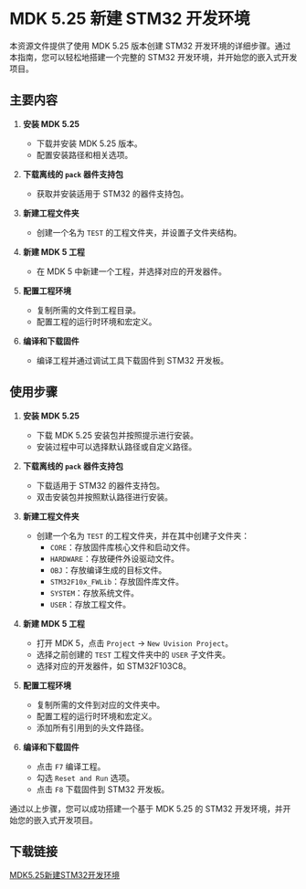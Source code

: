 # MDK 5.25 新建 STM32 开发环境

本资源文件提供了使用 MDK 5.25 版本创建 STM32 开发环境的详细步骤。通过本指南，您可以轻松地搭建一个完整的 STM32 开发环境，并开始您的嵌入式开发项目。

## 主要内容

1. **安装 MDK 5.25**
   - 下载并安装 MDK 5.25 版本。
   - 配置安装路径和相关选项。

2. **下载离线的 `pack` 器件支持包**
   - 获取并安装适用于 STM32 的器件支持包。

3. **新建工程文件夹**
   - 创建一个名为 `TEST` 的工程文件夹，并设置子文件夹结构。

4. **新建 MDK 5 工程**
   - 在 MDK 5 中新建一个工程，并选择对应的开发器件。

5. **配置工程环境**
   - 复制所需的文件到工程目录。
   - 配置工程的运行时环境和宏定义。

6. **编译和下载固件**
   - 编译工程并通过调试工具下载固件到 STM32 开发板。

## 使用步骤

1. **安装 MDK 5.25**
   - 下载 MDK 5.25 安装包并按照提示进行安装。
   - 安装过程中可以选择默认路径或自定义路径。

2. **下载离线的 `pack` 器件支持包**
   - 下载适用于 STM32 的器件支持包。
   - 双击安装包并按照默认路径进行安装。

3. **新建工程文件夹**
   - 创建一个名为 `TEST` 的工程文件夹，并在其中创建子文件夹：
     - `CORE`：存放固件库核心文件和启动文件。
     - `HARDWARE`：存放硬件外设驱动文件。
     - `OBJ`：存放编译生成的目标文件。
     - `STM32F10x_FWLib`：存放固件库文件。
     - `SYSTEM`：存放系统文件。
     - `USER`：存放工程文件。

4. **新建 MDK 5 工程**
   - 打开 MDK 5，点击 `Project` -> `New Uvision Project`。
   - 选择之前创建的 `TEST` 工程文件夹中的 `USER` 子文件夹。
   - 选择对应的开发器件，如 STM32F103C8。

5. **配置工程环境**
   - 复制所需的文件到对应的文件夹中。
   - 配置工程的运行时环境和宏定义。
   - 添加所有引用到的头文件路径。

6. **编译和下载固件**
   - 点击 `F7` 编译工程。
   - 勾选 `Reset and Run` 选项。
   - 点击 `F8` 下载固件到 STM32 开发板。

通过以上步骤，您可以成功搭建一个基于 MDK 5.25 的 STM32 开发环境，并开始您的嵌入式开发项目。

## 下载链接

[MDK5.25新建STM32开发环境](https://pan.quark.cn/s/c2f81359fb34)